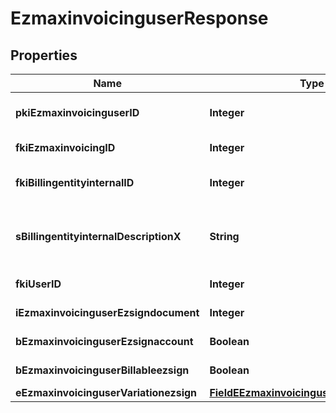 

# EzmaxinvoicinguserResponse

## Properties

Name | Type | Description | Notes
------------ | ------------- | ------------- | -------------
**pkiEzmaxinvoicinguserID** | **Integer** | The unique ID of the Ezmaxinvoicinguser |  [optional]
**fkiEzmaxinvoicingID** | **Integer** | The unique ID of the Ezmaxinvoicing |  [optional]
**fkiBillingentityinternalID** | **Integer** | The unique ID of the Billingentityinternal. | 
**sBillingentityinternalDescriptionX** | **String** | The description of the Billingentityinternal in the language of the requester | 
**fkiUserID** | **Integer** | The unique ID of the User | 
**iEzmaxinvoicinguserEzsigndocument** | **Integer** | The number of ezsign documents | 
**bEzmaxinvoicinguserEzsignaccount** | **Boolean** | Whether there is an eZsign account | 
**bEzmaxinvoicinguserBillableezsign** | **Boolean** | Whether it is billable for eZsign | 
**eEzmaxinvoicinguserVariationezsign** | [**FieldEEzmaxinvoicinguserVariationezsign**](FieldEEzmaxinvoicinguserVariationezsign.md) |  | 





